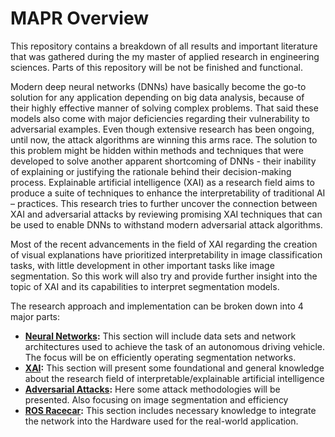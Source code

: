 # MAPR Overview

This repository contains a breakdown of all results and important literature that was gathered during the my master of applied research in engineering sciences. Parts of this repository will be not be finished and functional.

Modern deep neural networks (DNNs) have basically become the go-to solution for any application
depending on big data analysis, because of their highly effective manner of solving complex
problems. That said these models also come with major deficiencies regarding their vulnerability to
adversarial examples. Even though extensive research has been ongoing, until now, the attack
algorithms are winning this arms race. The solution to this problem might be hidden within methods
and techniques that were developed to solve another apparent shortcoming of DNNs - their inability
of explaining or justifying the rationale behind their decision-making process. Explainable artificial
intelligence (XAI) as a research field aims to produce a suite of techniques to enhance the
interpretability of traditional AI – practices. This research tries to further uncover the connection
between XAI and adversarial attacks by reviewing promising XAI techniques that can be used to
enable DNNs to withstand modern adversarial attack algorithms.

Most of the recent advancements in the field of XAI regarding the creation of visual explanations have prioritized interpretability in image classification tasks, with little development in other important tasks like image segmentation. So this work will also try and provide further insight into the topic of XAI and its capabilities to interpret segmentation models.

The research approach and implementation can be broken down into 4 major parts:

 - **[Neural Networks](https://github.com/VascoDaGama94/MAPR/tree/main/neuralnetworks):** This section will include data sets and network architectures used to achieve the task of an autonomous driving vehicle. The focus will be on efficiently operating segmentation networks.
 - **[XAI](https://github.com/VascoDaGama94/MAPR/tree/main/xai):** This section will present some foundational and general knowledge about the research field of interpretable/explainable artificial intelligence
 - **[Adversarial Attacks](https://github.com/VascoDaGama94/MAPR/tree/main/adversarialattacks):** Here some attack methodologies will be presented. Also focusing on image segmentation and efficiency
 - **[ROS Racecar](https://github.com/VascoDaGama94/MAPR/tree/main/ros_racecar):** This section includes necessary knowledge to integrate the network into the Hardware used for the real-world application.
